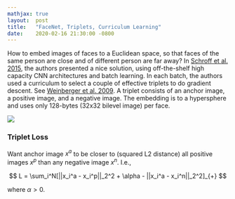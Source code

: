 ```yaml
---
mathjax: true
layout:  post
title:   "FaceNet, Triplets, Curriculum Learning"
date:    2020-02-16 21:30:00 -0800
---
```

How to embed images of faces to a Euclidean space, so that faces of the same person are close and of different person are far away? In [Schroff et al. 2015][FaceNet: A Unified Embedding for Face Recognition and Clustering], the authors presented a nice solution, using off-the-shelf high capacity CNN architectures and batch learning. In each batch, the authors used a curriculum to select a couple of effective triplets to do gradient descent. See [Weinberger et al. 2009][Distance Metric Learning for Large Margin Nearest Neighbor Classification]. A triplet consists of an anchor image, a positive image, and a negative image. The embedding is to a hypersphere and uses only 128-bytes (32x32 bilevel image) per face.

<img src="https://lh3.googleusercontent.com/ibdevThrFRAeCamYXzDDLsQvzcPAXrbXooIjcp8VAMDhpD0ukyI_1SxyEuKZL_dv9kdhUyFKqddu6hKMLY3oz06wkjMLpjY9D-X8bCxYwePxTMPYMed6-YqBI_-izQKh8XjqUqDNgH6-l7HIHpDF7PUtQKU5FAopEiYxOBCEA1_96dsikJE8oMkRmJ6xDBGzauIerh1kKwV7c0OQOTorpnfFv7sEVlrAUdAiU-lGy20b9IHCK8amEHFK7uW_KAKuyxNt_6E2uvTELaPRrO7SLajp6Wl_TK9a2lzaxMJIMa5x4DOx89mBLiPb8dApaB2rKsMI4EqbFqA7K_6NsSBld1UhOWpoOwCdtuEJaa_6T-NQpXzAjrn8KzPtnpIqSl0a_fLW2YF6iPuQ-ZKS98dGZmDykDMbihDc5zNpBL7d5c2LXNe1flEHjh4IVApO0iegHgzPVXyYri1TAUVex8Lyz0C7f_7aM0ij29fTZshq1cRtHEqB8O9zVVUnLVkl1w3Rqulhi1_Pd2jQz_gF0-A6a5sceVkIm48rSG5JNUV5RS18gVKwlBPsVFrz5SRidJPkAgSJZXP4QV9UIn_5CnzeACMhONZdNNWGNkyLmH4Ymy03p2B4i02-_OaIm8wYFnwv09I0wLhvzQI3FwkR6mJ_Z_iEZKuUOuycQIKUi_Q9eh7Gy41q4dzIAVjzT5oW=w1058-h898-no?authuser=0">


### Triplet Loss
Want anchor image $x^a$ to be closer to (squared L2 distance) all positive images $x^p$ than any negative image $x^n$. I.e.,

$$
L = \sum_i^N[||x_i^a - x_i^p||_2^2 + \alpha - ||x_i^a - x_i^n||_2^2]_{+}
$$

where $\alpha > 0$.

[FaceNet: A Unified Embedding for Face Recognition and Clustering]: https://arxiv.org/pdf/1503.03832.pdf
[Distance Metric Learning for Large Margin Nearest Neighbor Classification]: http://jmlr.csail.mit.edu/papers/volume10/weinberger09a/weinberger09a.pdf
